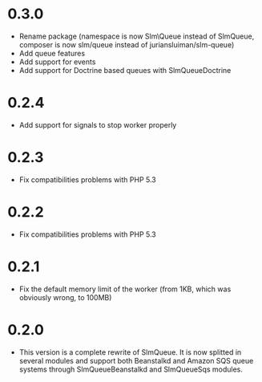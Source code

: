 # 0.3.0

- Rename package (namespace is now Slm\Queue instead of SlmQueue, composer is now slm/queue instead of juriansluiman/slm-queue)
- Add queue features
- Add support for events
- Add support for Doctrine based queues with SlmQueueDoctrine

# 0.2.4

- Add support for signals to stop worker properly

# 0.2.3

- Fix compatibilities problems with PHP 5.3

# 0.2.2

- Fix compatibilities problems with PHP 5.3

# 0.2.1

- Fix the default memory limit of the worker (from 1KB, which was obviously wrong, to 100MB)

# 0.2.0

- This version is a complete rewrite of SlmQueue. It is now splitted in several modules and support both
Beanstalkd and Amazon SQS queue systems through SlmQueueBeanstalkd and SlmQueueSqs modules.
